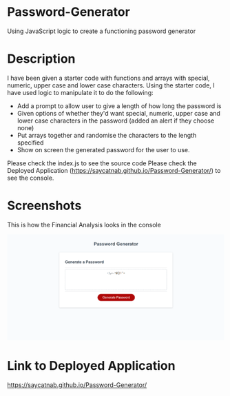 # Password-Generator
Using JavaScript logic to create a functioning password generator

# Description

I have been given a starter code with functions and arrays with special, numeric, upper case and lower case characters.
Using the starter code, I have used logic to manipulate it to do the following:

- Add a prompt to allow user to give a length of how long the password is
- Given options of whether they'd want special, numeric, upper case and lower case characters in the password (added an alert if they choose none)
- Put arrays together and randomise the characters to the length specified
- Show on screen the generated password for the user to use.

Please check the index.js to see the source code
Please check the Deployed Application (https://saycatnab.github.io/Password-Generator/) to see the console.


# Screenshots

This is how the Financial Analysis looks in the console

![Generated Password](./img/Password-Generator-website.png)

# Link to Deployed Application

https://saycatnab.github.io/Password-Generator/

